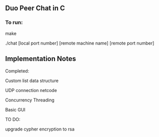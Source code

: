 ## Duo Peer Chat in C

### To run:

make

./chat [local port number] [remote machine name] [remote port number]




## Implementation Notes

Completed:

Custom list data structure

UDP connection netcode

Concurrency Threading

Basic GUI


TO DO: 

upgrade cypher encryption to rsa


